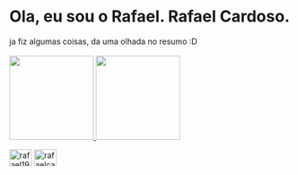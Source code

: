 <h1>Ola, eu sou o Rafael. Rafael Cardoso.</h1>
<div>
ja fiz algumas coisas, da uma olhada no resumo :D<br><br>
  
  
<a href="https://github.com/seu-usuário-aqui">
<img height="150em" src="https://github-readme-stats.vercel.app/api?username=rafaelcardosodesouza&show_icons=true&theme=dracula&include_all_commits=true&count_private=true"/>
<img height="150em" src="https://github-readme-stats.vercel.app/api/top-langs/?username=rafaelcardosodesouza&layout=compact&langs_count=7&theme=dracula"/>
</div>

<a text-align="center" href="https://twitter.com/rafael191198" target="blank"><img align="center" src="https://raw.githubusercontent.com/rahuldkjain/github-profile-readme-generator/master/src/images/icons/Social/twitter.svg" alt="rafael191198" height="30" width="40" /></a>
<a href="https://linkedin.com/in/rafaelcardosodesouza" target="blank"><img align="center" src="https://raw.githubusercontent.com/rahuldkjain/github-profile-readme-generator/master/src/images/icons/Social/linked-in-alt.svg" alt="rafaelcardosodesouza" height="30" width="40" /></a>
